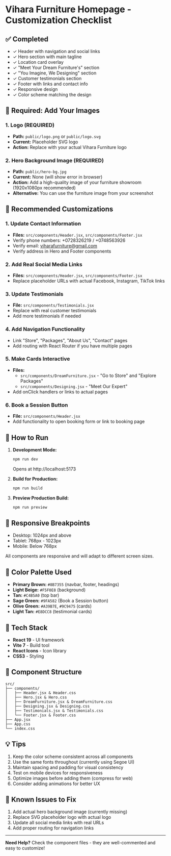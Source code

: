 # Vihara Furniture Homepage - Customization Checklist

## ✅ Completed
- ✓ Header with navigation and social links
- ✓ Hero section with main tagline
- ✓ Location card overlay
- ✓ "Meet Your Dream Furniture's" section
- ✓ "You Imagine, We Designing" section
- ✓ Customer testimonials section
- ✓ Footer with links and contact info
- ✓ Responsive design
- ✓ Color scheme matching the design

## 📝 Required: Add Your Images

### 1. Logo (REQUIRED)
   - **Path:** `public/logo.png` or `public/logo.svg`
   - **Current:** Placeholder SVG logo
   - **Action:** Replace with your actual Vihara Furniture logo

### 2. Hero Background Image (REQUIRED)
   - **Path:** `public/hero-bg.jpg`
   - **Current:** None (will show error in browser)
   - **Action:** Add a high-quality image of your furniture showroom (1920x1080px recommended)
   - **Alternative:** You can use the furniture image from your screenshot

## 🎨 Recommended Customizations

### 1. Update Contact Information
   - **Files:** `src/components/Header.jsx`, `src/components/Footer.jsx`
   - Verify phone numbers: +0728326219 / +0748563926
   - Verify email: viharafurniture@gmail.com
   - Verify address in Hero and Footer components

### 2. Add Real Social Media Links
   - **Files:** `src/components/Header.jsx`, `src/components/Footer.jsx`
   - Replace placeholder URLs with actual Facebook, Instagram, TikTok links

### 3. Update Testimonials
   - **File:** `src/components/Testimonials.jsx`
   - Replace with real customer testimonials
   - Add more testimonials if needed

### 4. Add Navigation Functionality
   - Link "Store", "Packages", "About Us", "Contact" pages
   - Add routing with React Router if you have multiple pages

### 5. Make Cards Interactive
   - **Files:** 
     - `src/components/DreamFurniture.jsx` - "Go to Store" and "Explore Packages"
     - `src/components/Designing.jsx` - "Meet Our Expert"
   - Add onClick handlers or links to actual pages

### 6. Book a Session Button
   - **File:** `src/components/Header.jsx`
   - Add functionality to open booking form or link to booking page

## 🚀 How to Run

1. **Development Mode:**
   ```bash
   npm run dev
   ```
   Opens at http://localhost:5173

2. **Build for Production:**
   ```bash
   npm run build
   ```

3. **Preview Production Build:**
   ```bash
   npm run preview
   ```

## 📱 Responsive Breakpoints

- Desktop: 1024px and above
- Tablet: 768px - 1023px
- Mobile: Below 768px

All components are responsive and will adapt to different screen sizes.

## 🎨 Color Palette Used

- **Primary Brown:** `#8B7355` (navbar, footer, headings)
- **Light Beige:** `#F5F0E8` (background)
- **Tan:** `#C4B5A0` (top bar)
- **Sage Green:** `#9FA582` (Book a Session button)
- **Olive Green:** `#A39B7E`, `#9C9475` (cards)
- **Light Tan:** `#E8DCC8` (testimonial cards)

## 🔧 Tech Stack

- **React 19** - UI framework
- **Vite 7** - Build tool
- **React Icons** - Icon library
- **CSS3** - Styling

## 📂 Component Structure

```
src/
├── components/
│   ├── Header.jsx & Header.css
│   ├── Hero.jsx & Hero.css
│   ├── DreamFurniture.jsx & DreamFurniture.css
│   ├── Designing.jsx & Designing.css
│   ├── Testimonials.jsx & Testimonials.css
│   └── Footer.jsx & Footer.css
├── App.jsx
├── App.css
└── index.css
```

## 💡 Tips

1. Keep the color scheme consistent across all components
2. Use the same fonts throughout (currently using Segoe UI)
3. Maintain spacing and padding for visual consistency
4. Test on mobile devices for responsiveness
5. Optimize images before adding them (compress for web)
6. Consider adding animations for better UX

## 🐛 Known Issues to Fix

1. Add actual hero background image (currently missing)
2. Replace SVG placeholder logo with actual logo
3. Update all social media links with real URLs
4. Add proper routing for navigation links

---

**Need Help?** Check the component files - they are well-commented and easy to customize!
